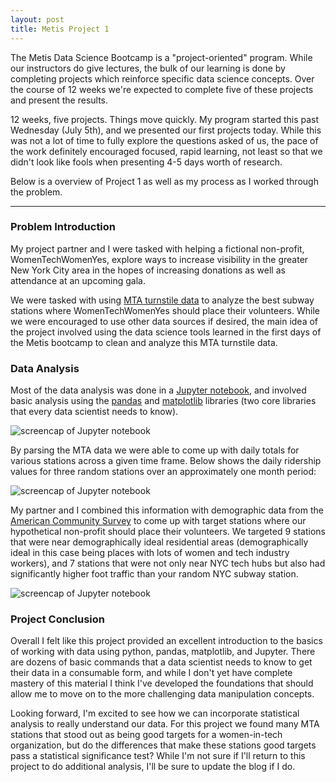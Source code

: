 ```yaml
---
layout: post
title: Metis Project 1
---
```


The Metis Data Science Bootcamp is a "project-oriented" program. While our instructors do give lectures, the bulk of our learning is done by completing projects which reinforce specific data science concepts. Over the course of 12 weeks we're expected to complete five of these projects and present the results.

12 weeks, five projects. Things move quickly. My program started this past Wednesday (July 5th), and we presented our first projects today. While this was not a lot of time to fully explore the questions asked of us, the pace of the work definitely encouraged focused, rapid learning, not least so that we didn't look like fools when presenting 4-5 days worth of research.

Below is a overview of Project 1 as well as my process as I worked through the problem.

---
### Problem Introduction
My project partner and I were tasked with helping a fictional non-profit, WomenTechWomenYes, explore ways to increase visibility in the greater New York City area in the hopes of increasing donations as well as attendance at an upcoming gala.

We were tasked with using [MTA turnstile data](http://web.mta.info/developers/turnstile.html) to analyze the best subway stations where WomenTechWomenYes should place their volunteers. While we were encouraged to use other data sources if desired, the main idea of the project involved using the data science tools learned in the first days of the Metis bootcamp to clean and analyze this MTA turnstile data.

### Data Analysis
Most of the data analysis was done in a [Jupyter notebook](http://jupyter-notebook-beginner-guide.readthedocs.io/en/latest/what_is_jupyter.html), and involved basic analysis using the <a href="https://en.wikipedia.org/wiki/Pandas_(software)">pandas</a> and [matplotlib](https://en.wikipedia.org/wiki/Matplotlib) libraries (two core libraries that every data scientist needs to know).

![screencap of Jupyter notebook]({{site.url}}/images/project_1_jupyter_notebook.png)  

By parsing the MTA data we were able to come up with daily totals for various stations across a given time frame. Below shows the daily ridership values for three random stations over an approximately one month period:

![screencap of Jupyter notebook]({{site.url}}/images/project_1_jupyter_notebook_2.png)

My partner and I combined this information with demographic data from the [American Community Survey](http://api.census.gov/data/2015/acs5/profile.html) to come up with target stations where our hypothetical non-profit should place their volunteers. We targeted 9 stations that were near demographically ideal residential areas (demographically ideal in this case being places with lots of women and tech industry workers), and 7 stations that were not only near NYC tech hubs but also had significantly higher foot traffic than your random NYC subway station.

![screencap of Jupyter notebook]({{site.url}}/images/project_1_jupyter_notebook_3.png)

### Project Conclusion
Overall I felt like this project provided an excellent introduction to the basics of working with data using python, pandas, matplotlib, and Jupyter. There are dozens of basic commands that a data scientist needs to know to get their data in a consumable form, and while I don't yet have complete mastery of this material I think I've developed the foundations that should allow me to move on to the more challenging data manipulation concepts.

Looking forward, I'm excited to see how we can incorporate statistical analysis to really understand our data. For this project we found many MTA stations that stood out as being good targets for a women-in-tech organization, but do the differences that make these stations good targets pass a statistical significance test? While I'm not sure if I'll return to this project to do additional analysis, I'll be sure to update the blog if I do.
